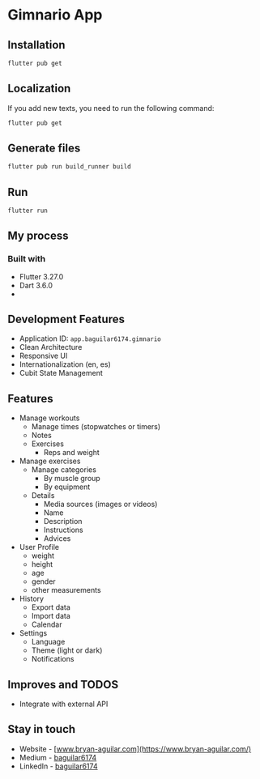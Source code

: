 # Gimnario App

## Installation

```bash
flutter pub get
```

## Localization

If you add new texts, you need to run the following command:

```bash
flutter pub get
```

## Generate files

```bash
flutter pub run build_runner build
```

## Run

```bash
flutter run
```

## My process

### Built with

- Flutter 3.27.0
- Dart 3.6.0
- 

## Development Features

- Application ID: `app.baguilar6174.gimnario`
- Clean Architecture
- Responsive UI
- Internationalization (en, es)
- Cubit State Management

## Features

- Manage workouts
  - Manage times (stopwatches or timers)
  - Notes
  - Exercises
    - Reps and weight
- Manage exercises
  - Manage categories
    - By muscle group
    - By equipment
  - Details
    - Media sources (images or videos)
    - Name
    - Description
    - Instructions
    - Advices
- User Profile
  - weight
  - height
  - age
  - gender
  - other measurements
- History
  - Export data
  - Import data
  - Calendar
- Settings
  - Language
  - Theme (light or dark)
  - Notifications

## Improves and TODOS

- Integrate with external API

## Stay in touch

- Website - [www.bryan-aguilar.com](https://www.bryan-aguilar.com/)
- Medium - [baguilar6174](https://baguilar6174.medium.com/)
- LinkedIn - [baguilar6174](https://www.linkedin.com/in/baguilar6174)